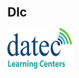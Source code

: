 # Dlc
<html>
	<style type="text/css">

body {
	color:#000000;
	background-color:#FF7800;
	margin:auto;
}

#container {
	margin-left:auto;
	margin-right:auto;
	text-align:center;
	}

a img {
	border:none;
}

</style>
<body>

 
 <a href="https://elearning.datec.net.pg/moodle"><img src="dlc1.png" width="150" height="101" title="logo" alt="dlclogo" /></a>
 
</body>
</html>
